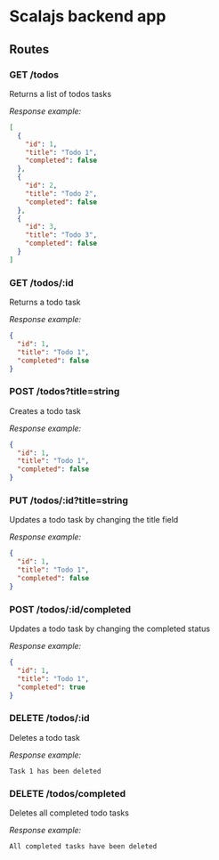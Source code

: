 # Scalajs backend app

## Routes

### GET /todos

Returns a list of todos tasks

_Response example:_

```json
[
  {
    "id": 1,
    "title": "Todo 1",
    "completed": false
  },
  {
    "id": 2,
    "title": "Todo 2",
    "completed": false
  },
  {
    "id": 3,
    "title": "Todo 3",
    "completed": false
  }
]
```

### GET /todos/:id

Returns a todo task

_Response example:_

```json
{
  "id": 1,
  "title": "Todo 1",
  "completed": false
}
```

### POST /todos?title=string

Creates a todo task

_Response example:_

```json
{
  "id": 1,
  "title": "Todo 1",
  "completed": false
}
```

### PUT /todos/:id?title=string

Updates a todo task by changing the title field

_Response example:_

```json
{
  "id": 1,
  "title": "Todo 1",
  "completed": false
}
```

### POST /todos/:id/completed

Updates a todo task by changing the completed status

_Response example:_

```json
{
  "id": 1,
  "title": "Todo 1",
  "completed": true
}
```

### DELETE /todos/:id

Deletes a todo task

_Response example:_

```text
Task 1 has been deleted
```

### DELETE /todos/completed

Deletes all completed todo tasks

_Response example:_

```text
All completed tasks have been deleted
```
